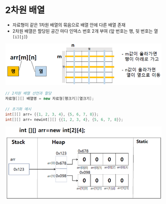 # 2차원 배열

- 자료형이 같은 1차원 배열의 묶음으로 배열 안에 다른 배열 존재
- 2차원 배열은 할당된 공간 마다 인덱스 번호 2개 부여 (앞 번호는 행, 뒷 번호는 열 `[i][j]`)

<img src=".\image\Java06_2차원배열_01인덱스값이해.png" alt="Java06_2차원배열_01인덱스값이해" style="zoom: 67%;" />

```java
// 2차원 배열 선언과 할당
자료형[][] 배열명 = new 자료형[행크기][열크기];

// 초기화 예시
int[][] arr= {{1, 2, 3, 4}, {5, 6, 7, 8}};
int[][] arr= newint[][] {{1, 2, 3, 4}, {5, 6, 7, 8}};
```

<img src=".\image\Java06_2차원배열_02배열구조.png" alt="Java06_2차원배열_02배열구조" style="zoom: 67%;" />



